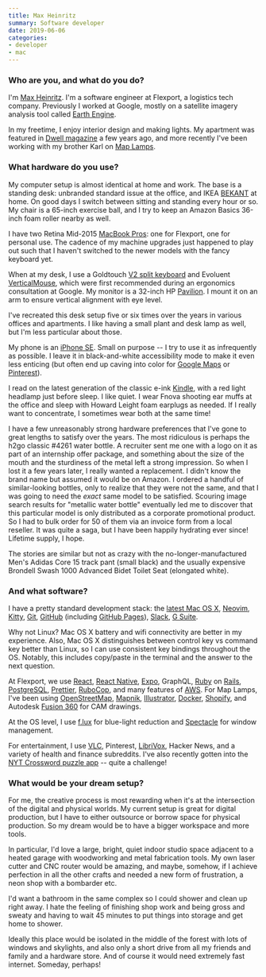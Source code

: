 ```yaml
---
title: Max Heinritz
summary: Software developer 
date: 2019-06-06
categories:
- developer 
- mac
---
```


### Who are you, and what do you do?

I'm [Max Heinritz](https://maxheinritz.com/ "Max's website."). I'm a software engineer at Flexport, a logistics tech company. Previously I worked at Google, mostly on a satellite imagery analysis tool called [Earth Engine][google-earth-engine].

In my freetime, I enjoy interior design and making lights. My apartment was featured in [Dwell magazine](https://www.dwell.com/home/maxs-apartment-8ea8fae9 "A review of Max's apartment on Dwell.") a few years ago, and more recently I've been working with my brother Karl on [Map Lamps](https://maplamps.com/ "Max and Karl's map lamps.").

### What hardware do you use?

My computer setup is almost identical at home and work. The base is a standing desk: unbranded standard issue at the office, and IKEA [BEKANT][] at home. On good days I switch between sitting and standing every hour or so. My chair is a 65-inch exercise ball, and I try to keep an Amazon Basics 36-inch foam roller nearby as well.

I have two Retina Mid-2015 [MacBook Pros][macbook-pro]: one for Flexport, one for personal use. The cadence of my machine upgrades just happened to play out such that I haven't switched to the newer models with the fancy keyboard yet.

When at my desk, I use a Goldtouch [V2 split keyboard][v2-adjustable-comfort-keyboard] and Evoluent [VerticalMouse][verticalmouse-right], which were first recommended during an ergonomics consultation at Google. My monitor is a 32-inch HP [Pavilion][pavilion-32]. I mount it on an arm to ensure vertical alignment with eye level.

I've recreated this desk setup five or six times over the years in various offices and apartments. I like having a small plant and desk lamp as well, but I'm less particular about those.

My phone is an [iPhone SE][iphone-se]. Small on purpose -- I try to use it as infrequently as possible. I leave it in black-and-white accessibility mode to make it even less enticing (but often end up caving into color for [Google Maps][google-maps] or [Pinterest][]).

I read on the latest generation of the classic e-ink [Kindle][], with a red light headlamp just before sleep. I like quiet. I wear Fnova shooting ear muffs at the office and sleep with Howard Leight foam earplugs as needed. If I really want to concentrate, I sometimes wear both at the same time!

I have a few unreasonably strong hardware preferences that I've gone to great lengths to satisfy over the years. The most ridiculous is perhaps the h2go classic #4261 water bottle. A recruiter sent me one with a logo on it as part of an internship offer package, and something about the size of the mouth and the sturdiness of the metal left a strong impression. So when I lost it a few years later, I really wanted a replacement. I didn't know the brand name but assumed it would be on Amazon. I ordered a handful of similar-looking bottles, only to realize that they were not the same, and that I was going to need the _exact_ same model to be satisfied. Scouring image search results for "metallic water bottle" eventually led me to discover that this particular model is only distributed as a corporate promotional product. So I had to bulk order for 50 of them via an invoice form from a local reseller. It was quite a saga, but I have been happily hydrating ever since! Lifetime supply, I hope.

The stories are similar but not as crazy with the no-longer-manufactured Men's Adidas Core 15 track pant (small black) and the usually expensive Brondell Swash 1000 Advanced Bidet Toilet Seat (elongated white).

### And what software?

I have a pretty standard development stack: the [latest Mac OS X][macos], [Neovim][neovim], [Kitty][kitty], [Git][], [GitHub][] (including [GitHub Pages][github-pages]), [Slack][], [G Suite][g-suite].

Why not Linux? Mac OS X battery and wifi connectivity are better in my experience. Also, Mac OS X distinguishes between control key vs command key better than Linux, so I can use consistent key bindings throughout the OS. Notably, this includes copy/paste in the terminal and the answer to the next question.

At Flexport, we use [React][], [React Native][react-native], [Expo][], GraphQL, [Ruby][] on [Rails][], [PostgreSQL][], [Prettier][], [RuboCop][], and many features of [AWS][]. For Map Lamps, I've been using [OpenStreetMap][], [Mapnik][], [Illustrator][], [Docker][], [Shopify][], and Autodesk [Fusion 360][fusion-360] for CAM drawings.

At the OS level, I use [f.lux][] for blue-light reduction and [Spectacle][] for window management.

For entertainment, I use [VLC][], Pinterest, [LibriVox][], Hacker News, and a variety of health and finance subreddits. I've also recently gotten into the [NYT Crossword puzzle app][nytimes-crosswords-ios] -- quite a challenge!

### What would be your dream setup?

For me, the creative process is most rewarding when it's at the intersection of the digital and physical worlds. My current setup is great for digital production, but I have to either outsource or borrow space for physical production. So my dream would be to have a bigger workspace and more tools.

In particular, I'd love a large, bright, quiet indoor studio space adjacent to a heated garage with woodworking and metal fabrication tools. My own laser cutter and CNC router would be amazing, and maybe, somehow, if I achieve perfection in all the other crafts and needed a new form of frustration, a neon shop with a bombarder etc.

I'd want a bathroom in the same complex so I could shower and clean up right away. I hate the feeling of finishing shop work and being gross and sweaty and having to wait 45 minutes to put things into storage and get home to shower.

Ideally this place would be isolated in the middle of the forest with lots of windows and skylights, and also only a short drive from all my friends and family and a hardware store. And of course it would need extremely fast internet. Someday, perhaps!

[aws]: https://aws.amazon.com/ "Amazon's web service platforms."
[bekant]: https://www.ikea.com/us/en/catalog/products/S19022530/ "A desk."
[docker]: https://www.docker.com/ "A service and software for building and shipping distributed software."
[expo]: https://expo.io/ "A toolchain for React Native."
[f.lux]: https://justgetflux.com/ "A tool to make the colour of your screen adapt to the current time of day."
[fusion-360]: http://web.archive.org/web/20221224070522/https://www.autodesk.com/products/fusion-360/overview "Cloud-based CAD/CAM software."
[g-suite]: https://gsuite.google.com/ "A hosted solution for email, calendaring and more."
[git]: https://git-scm.com/ "A version control system."
[github-pages]: https://pages.github.com/ "A simple GitHub-based web publishing system."
[github]: https://github.com/ "A Git code repository service."
[google-earth-engine]: https://earthengine.google.com/ "A geodata analysis service."
[google-maps]: https://www.google.com/maps/ "Web-based map tools."
[illustrator]: https://www.adobe.com/products/illustrator.html "A vector graphics editor."
[iphone-se]: https://en.wikipedia.org/wiki/IPhone_SE "A 4 inch smartphone."
[kindle]: https://www.amazon.com/Kindle-Ereader-ebook-reader/dp/B007HCCNJU "A digital book reader."
[kitty]: https://sw.kovidgoyal.net/kitty/ "The fast, feature-rich, GPU based terminal emulator."
[librivox]: https://duckduckgo.com/?q=librevox&t=osx&ia=about "A service providing free public domain audiobooks."
[macbook-pro]: https://www.apple.com/macbook-pro/ "A laptop."
[macos]: https://en.wikipedia.org/wiki/MacOS "An operating system for Mac hardware."
[mapnik]: https://mapnik.org/ "An open-source geospatial visualiser library."
[neovim]: https://neovim.org/ "A hyperextensible Vim-based text editor."
[nytimes-crosswords-ios]: https://itunes.apple.com/us/app/nytimes-crosswords/id307569751 "A crosswords app for iOS."
[openstreetmap]: https://www.openstreetmap.org/ "A crowdsourced map."
[pavilion-32]: https://store.hp.com/us/en/pdp/hp-pavilion-32-32-inch-display-p-v1m69aa-aba--1 "A 32 inch monitor."
[pinterest]: https://www.pinterest.com/ "An online 'pinboard' service."
[postgresql]: https://www.postgresql.org/ "A relational database server."
[prettier]: https://prettier.io/ "Code formatting software."
[rails]: https://rubyonrails.org/ "A Ruby-based web framework."
[react-native]: https://facebook.github.io/react-native/ "A framework for building native mobile apps with React."
[react]: https://facebook.github.io/react/ "A JavaScript UI framework."
[rubocop]: https://www.rubocop.org/en/stable/ "Linting software for Ruby code."
[ruby]: https://www.ruby-lang.org/en/ "An interpreted scripting language."
[shopify]: https://www.shopify.com/ "A service for selling goods online."
[slack]: https://slack.com/ "A collaboration service."
[spectacle]: https://www.spectacleapp.com/ "A Mac tool for moving and resizing windows."
[v2-adjustable-comfort-keyboard]: https://shop.goldtouch.com/products/goldtouch-v2-adjustable-comfort-keyboard-pc-and-mac-compatible-usb "A computer keyboard."
[verticalmouse-right]: https://evoluent.com/products/vm4r/ "A unique mouse for right-handed users."
[vlc]: https://www.videolan.org/vlc/ "A free and open source cross-platform multimedia player."
